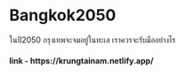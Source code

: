 # Bangkok2050
ในปี2050 กรุงเทพจะจมอยู่ในทะเล เราควรจะรับมืออย่างไร
<h4>link - https://krungtainam.netlify.app/ </h4>
